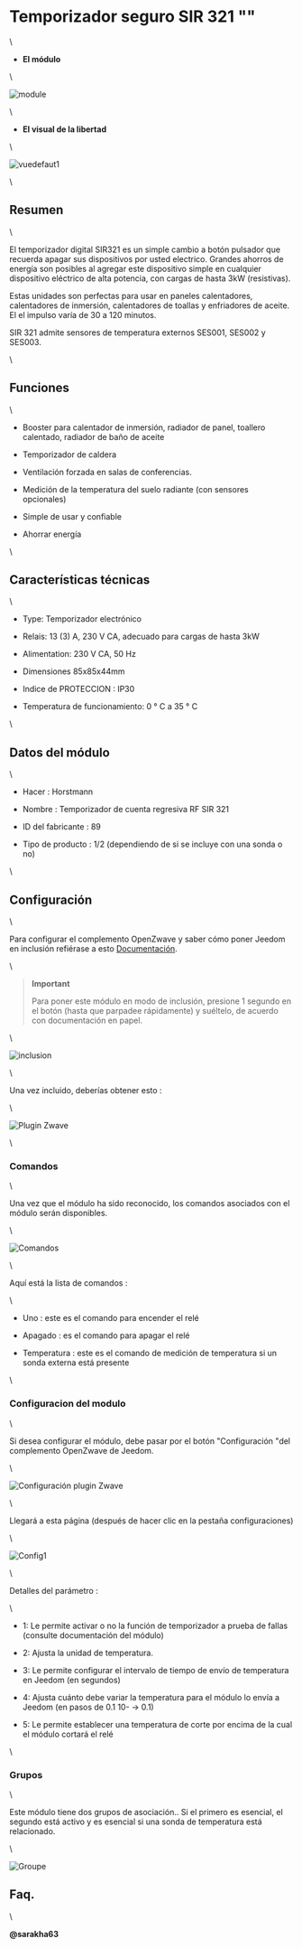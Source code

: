 Temporizador seguro SIR 321 "" 
======================

\

-   **El módulo**

\

![module](images/secure.sir321/module.jpg)

\

-   **El visual de la libertad**

\

![vuedefaut1](images/secure.sir321/vuedefaut1.jpg)

\

Resumen 
------

\

El temporizador digital SIR321 es un simple cambio a
botón pulsador que recuerda apagar sus dispositivos por usted
electrico. Grandes ahorros de energía son posibles al agregar
este dispositivo simple en cualquier dispositivo eléctrico de alta potencia,
con cargas de hasta 3kW (resistivas).

Estas unidades son perfectas para usar en paneles
calentadores, calentadores de inmersión, calentadores de toallas y enfriadores de aceite. El
el impulso varía de 30 a 120 minutos.

SIR 321 admite sensores de temperatura externos SES001,
SES002 y SES003.

\

Funciones 
---------

\

-   Booster para calentador de inmersión, radiador de panel, toallero calentado,
    radiador de baño de aceite

-   Temporizador de caldera

-   Ventilación forzada en salas de conferencias.

-   Medición de la temperatura del suelo radiante (con sensores opcionales)

-   Simple de usar y confiable

-   Ahorrar energía

\

Características técnicas 
---------------------------

\

-   Type: Temporizador electrónico

-   Relais: 13 (3) A, 230 V CA, adecuado para cargas de hasta
    3kW

-   Alimentation: 230 V CA, 50 Hz

-   Dimensiones 85x85x44mm

-   Indice de PROTECCION : IP30

-   Temperatura de funcionamiento: 0 ° C a 35 ° C

\

Datos del módulo 
-----------------

\

-   Hacer : Horstmann

-   Nombre : Temporizador de cuenta regresiva RF SIR 321

-   ID del fabricante : 89

-   Tipo de producto : 1/2 (dependiendo de si se incluye con una sonda
    o no)

\

Configuración 
-------------

\

Para configurar el complemento OpenZwave y saber cómo poner Jeedom en
inclusión refiérase a esto
[Documentación](https://jeedom.fr/doc/documentation/plugins/openzwave/es_ES/openzwave.html).

\

> **Important**
>
> Para poner este módulo en modo de inclusión, presione 1 segundo en
> el botón (hasta que parpadee rápidamente) y suéltelo, de acuerdo con
> documentación en papel.

\

![inclusion](images/secure.sir321/inclusion.jpg)

\

Una vez incluido, deberías obtener esto :

\

![Plugin Zwave](images/secure.sir321/information.jpg)

\

### Comandos 

\

Una vez que el módulo ha sido reconocido, los comandos asociados con el módulo serán
disponibles.

\

![Comandos](images/secure.sir321/commandes.jpg)

\

Aquí está la lista de comandos :

\

-   Uno : este es el comando para encender el relé

-   Apagado : es el comando para apagar el relé

-   Temperatura : este es el comando de medición de temperatura si un
    sonda externa está presente

\

### Configuracion del modulo 

\

Si desea configurar el módulo, debe pasar por el botón
"Configuración "del complemento OpenZwave de Jeedom.

\

![Configuración plugin Zwave](images/plugin/bouton_configuration.jpg)

\

Llegará a esta página (después de hacer clic en la pestaña
configuraciones)

\

![Config1](images/secure.sir321/config1.jpg)

\

Detalles del parámetro :

\

-   1: Le permite activar o no la función de temporizador a prueba de fallas (consulte
    documentación del módulo)

-   2: Ajusta la unidad de temperatura.

-   3: Le permite configurar el intervalo de tiempo de envío de temperatura
    en Jeedom (en segundos)

-   4: Ajusta cuánto debe variar la temperatura para
    el módulo lo envía a Jeedom (en pasos de 0.1 10- → 0.1)

-   5: Le permite establecer una temperatura de corte por encima de la cual
    el módulo cortará el relé

\

### Grupos 

\

Este módulo tiene dos grupos de asociación.. Si el primero es
esencial, el segundo está activo y es esencial si una sonda
de temperatura está relacionado.

\

![Groupe](images/secure.sir321/groupe.jpg)

Faq. 
------

\

**@sarakha63**
